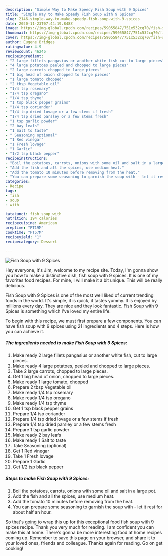 ```yaml
---
description: "Simple Way to Make Speedy Fish Soup with 9 Spices"
title: "Simple Way to Make Speedy Fish Soup with 9 Spices"
slug: 2146-simple-way-to-make-speedy-fish-soup-with-9-spices
date: 2020-11-23T07:44:19.848Z
image: https://img-global.cpcdn.com/recipes/59055847/751x532cq70/fish-soup-with-9-spices-recipe-main-photo.jpg
thumbnail: https://img-global.cpcdn.com/recipes/59055847/751x532cq70/fish-soup-with-9-spices-recipe-main-photo.jpg
cover: https://img-global.cpcdn.com/recipes/59055847/751x532cq70/fish-soup-with-9-spices-recipe-main-photo.jpg
author: Eugene Bridges
ratingvalue: 4.9
reviewcount: 46246
recipeingredient:
- "2 large fillets pangasius or another white fish cut to large pieces"
- "4 large potatoes peeled and chopped to large pieces"
- "2 large carrots chopped to large pieces"
- "1 big head of onion chopped to large pieces"
- "1 large tomato chopped"
- "2 tbsp Vegetable oil"
- "1/4 tsp rosemary"
- "1/4 tsp oregano"
- "1/4 tsp thyme"
- "1 tsp black pepper grains"
- "1/4 tsp coriander"
- "1/4 tsp dried lovage or a few stems if fresh"
- "1/4 tsp dried parsley or a few stems fresh"
- "1 tsp garlic powder"
- "2 bay leafs"
- "1 Salt to taste"
- " Seasoning optional"
- "1 Red vinegar"
- "1 Fresh lovage"
- "1 Garlic"
- "1/2 tsp black pepper"
recipeinstructions:
- "Boil the potatoes, carrots, onions with some oil and salt in a large pot."
- "Add the fish and all the spices, use medium heat."
- "Add the tomato 10 minutes before removing from the heat."
- "You can prepare some seasoning to garnish the soup with - let it rest for about half an hour."
categories:
- Recipe
tags:
- fish
- soup
- with

katakunci: fish soup with 
nutrition: 194 calories
recipecuisine: American
preptime: "PT19M"
cooktime: "PT57M"
recipeyield: "1"
recipecategory: Dessert

---
```



![Fish Soup with 9 Spices](https://img-global.cpcdn.com/recipes/59055847/751x532cq70/fish-soup-with-9-spices-recipe-main-photo.jpg)

Hey everyone, it's Jim, welcome to my recipe site. Today, I'm gonna show you how to make a distinctive dish, fish soup with 9 spices. It is one of my favorites food recipes. For mine, I will make it a bit unique. This will be really delicious.



Fish Soup with 9 Spices is one of the most well liked of current trending foods in the world. It's simple, it is quick, it tastes yummy. It is enjoyed by millions every day. They are nice and they look fantastic. Fish Soup with 9 Spices is something which I've loved my entire life.


To begin with this recipe, we must first prepare a few components. You can have fish soup with 9 spices using 21 ingredients and 4 steps. Here is how you can achieve it.

<!--inarticleads1-->

##### The ingredients needed to make Fish Soup with 9 Spices:

1. Make ready 2 large fillets pangasius or another white fish, cut to large pieces.
1. Make ready 4 large potatoes, peeled and chopped to large pieces.
1. Take 2 large carrots, chopped to large pieces.
1. Get 1 big head of onion, chopped to large pieces.
1. Make ready 1 large tomato, chopped
1. Prepare 2 tbsp Vegetable oil
1. Make ready 1/4 tsp rosemary
1. Make ready 1/4 tsp oregano
1. Make ready 1/4 tsp thyme
1. Get 1 tsp black pepper grains
1. Prepare 1/4 tsp coriander
1. Prepare 1/4 tsp dried lovage or a few stems if fresh
1. Prepare 1/4 tsp dried parsley or a few stems fresh
1. Prepare 1 tsp garlic powder
1. Make ready 2 bay leafs
1. Make ready 1 Salt to taste
1. Take  Seasoning (optional)
1. Get 1 Red vinegar
1. Take 1 Fresh lovage
1. Prepare 1 Garlic
1. Get 1/2 tsp black pepper




<!--inarticleads2-->

##### Steps to make Fish Soup with 9 Spices:

1. Boil the potatoes, carrots, onions with some oil and salt in a large pot.
1. Add the fish and all the spices, use medium heat.
1. Add the tomato 10 minutes before removing from the heat.
1. You can prepare some seasoning to garnish the soup with - let it rest for about half an hour.




So that's going to wrap this up for this exceptional food fish soup with 9 spices recipe. Thank you very much for reading. I am confident you can make this at home. There's gonna be more interesting food at home recipes coming up. Remember to save this page on your browser, and share it to your loved ones, friends and colleague. Thanks again for reading. Go on get cooking!
